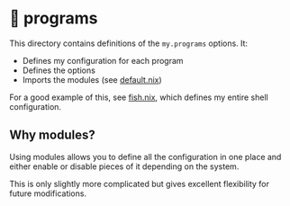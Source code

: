 # 📂 programs

This directory contains definitions of the `my.programs` options. It:

- Defines my configuration for each program
- Defines the options
- Imports the modules (see [default.nix](./default.nix))

For a good example of this, see [fish.nix](./fish.nix), which defines my entire
shell configuration.

## Why modules?

Using modules allows you to define all the configuration in one place and either
enable or disable pieces of it depending on the system.

This is only slightly more complicated but gives excellent flexibility for
future modifications.
